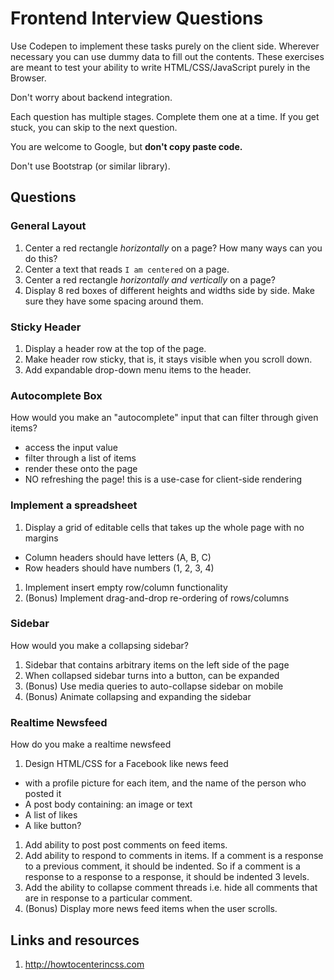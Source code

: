 # Frontend Interview Questions

Use Codepen to implement these tasks purely on the client side. Wherever necessary you can use dummy data to fill out the contents.
These exercises are meant to test your ability to write HTML/CSS/JavaScript purely in the Browser. 

Don't worry about backend integration.

Each question has multiple stages. Complete them one at a time. If you get stuck, you can skip to the next question.

You are welcome to Google, but **don't copy paste code.**

Don't use Bootstrap (or similar library).

## Questions

### General Layout

1. Center a red rectangle *horizontally* on a page? How many ways can you do this?
1. Center a text that reads `I am centered` on a page.
1. Center a red rectangle *horizontally and vertically* on a page?
1. Display 8 red boxes of different heights and widths side by side. Make sure they
  have some spacing around them.

### Sticky Header

1. Display a header row at the top of the page.
2. Make header row sticky, that is, it stays visible when you scroll down.
3. Add expandable drop-down menu items to the header.

### Autocomplete Box

How would you make an "autocomplete" input that can filter through given items?

* access the input value
* filter through a list of items
* render these onto the page
* NO refreshing the page! this is a use-case for client-side rendering

### Implement a spreadsheet

1. Display a grid of editable cells that takes up the whole page with no margins
  - Column headers should have letters (A, B, C)
  - Row headers should have numbers (1, 2, 3, 4)
1. Implement insert empty row/column functionality
2. (Bonus) Implement drag-and-drop re-ordering of rows/columns

### Sidebar

How would you make a collapsing sidebar?

1. Sidebar that contains arbitrary items on the left side of the page
1. When collapsed sidebar turns into a button, can be expanded
1. (Bonus) Use media queries to auto-collapse sidebar on mobile
2. (Bonus) Animate collapsing and expanding the sidebar

### Realtime Newsfeed

How do you make a realtime newsfeed

1. Design HTML/CSS for a Facebook like news feed
  - with a profile picture for each item, and the name of the person who posted it
  - A post body containing: an image or text
  - A list of likes
  - A like button?
1. Add ability to post post comments on feed items.
1. Add ability to respond to comments in items. If a comment is a response to a previous comment, it should be indented. So if a comment is a response to a response to a response, it should be indented 3 levels.
1. Add the ability to collapse comment threads i.e. hide all comments that are in response to a particular comment.
1. (Bonus) Display more news feed items when the user scrolls.

## Links and resources

1. http://howtocenterincss.com
